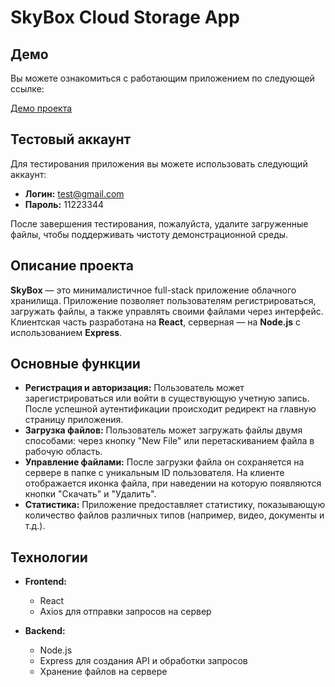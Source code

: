 # SkyBox Cloud Storage App

## Демо

Вы можете ознакомиться с работающим приложением по следующей ссылке:

[Демо проекта](https://skybox09.netlify.app/)

## Тестовый аккаунт

Для тестирования приложения вы можете использовать следующий аккаунт:

- **Логин:** test@gmail.com
- **Пароль:** 11223344

После завершения тестирования, пожалуйста, удалите загруженные файлы, чтобы поддерживать чистоту демонстрационной среды.

## Описание проекта

**SkyBox** — это минималистичное full-stack приложение облачного хранилища. Приложение позволяет пользователям регистрироваться, загружать файлы, а также управлять своими файлами через интерфейс. Клиентская часть разработана на **React**, серверная — на **Node.js** с использованием **Express**.

## Основные функции

- **Регистрация и авторизация:** Пользователь может зарегистрироваться или войти в существующую учетную запись. После успешной аутентификации происходит редирект на главную страницу приложения.
- **Загрузка файлов:** Пользователь может загружать файлы двумя способами: через кнопку "New File" или перетаскиванием файла в рабочую область.
- **Управление файлами:** После загрузки файла он сохраняется на сервере в папке с уникальным ID пользователя. На клиенте отображается иконка файла, при наведении на которую появляются кнопки "Скачать" и "Удалить".
- **Статистика:** Приложение предоставляет статистику, показывающую количество файлов различных типов (например, видео, документы и т.д.).

## Технологии

- **Frontend:**
  - React
  - Axios для отправки запросов на сервер

- **Backend:**
  - Node.js
  - Express для создания API и обработки запросов
  - Хранение файлов на сервере

